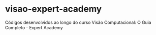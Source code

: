 # visao-expert-academy
Códigos desenvolvidos ao longo do curso Visão Computacional: O Guia Completo - Expert Academy

